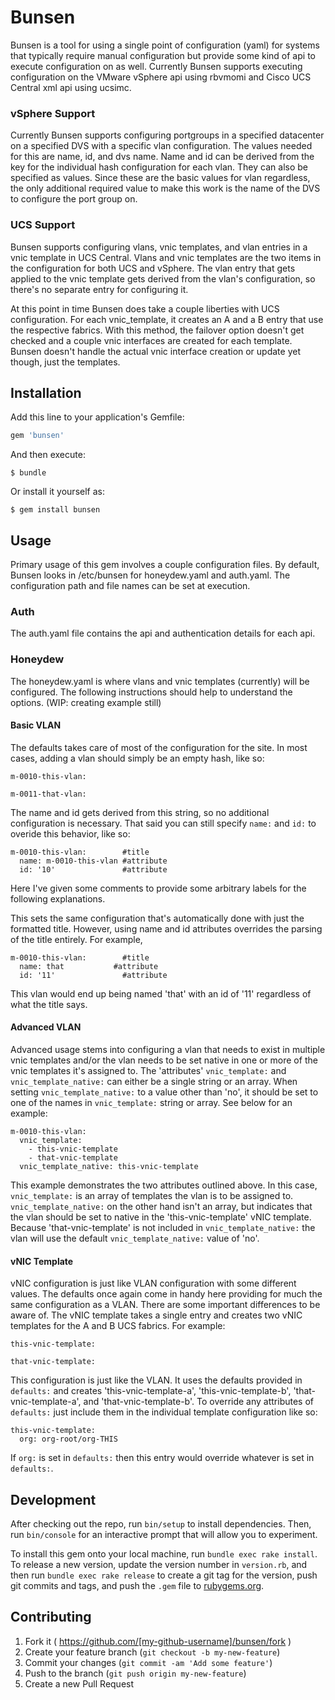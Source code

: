 # Bunsen

Bunsen is a tool for using a single point of configuration (yaml) for systems that typically
require manual configuration but provide some kind of api to execute configuration on
as well. Currently Bunsen supports executing configuration on the VMware vSphere api using
rbvmomi and Cisco UCS Central xml api using ucsimc.

### vSphere Support
Currently Bunsen supports configuring portgroups in a specified datacenter
on a specified DVS with a specific vlan configuration. The values needed for
this are name, id, and dvs name. Name and id can be derived from the key for the
individual hash configuration for each vlan. They can also be specified as values.
Since these are the basic values for vlan regardless, the only additional required
value to make this work is the name of the DVS to configure the port group on.

### UCS Support
Bunsen supports configuring vlans, vnic templates, and vlan entries in a vnic template in UCS
Central. Vlans and vnic templates are the two items in the configuration for both UCS and vSphere. The vlan entry that gets applied to the vnic template gets derived from the vlan's
configuration, so there's no separate entry for configuring it.

At this point in time Bunsen does take a couple liberties with UCS configuration. For each
vnic_template, it creates an A and a B entry that use the respective fabrics. With this method, the failover option doesn't get checked and a couple vnic interfaces are created for each template. Bunsen doesn't handle the actual vnic interface creation or update yet though, just the templates.




## Installation

Add this line to your application's Gemfile:

```ruby
gem 'bunsen'
```

And then execute:

    $ bundle

Or install it yourself as:

    $ gem install bunsen

## Usage
Primary usage of this gem involves a couple configuration files. By default, Bunsen
looks in /etc/bunsen for honeydew.yaml and auth.yaml. The configuration path and file
names can be set at execution.

### Auth
The auth.yaml file contains the api and authentication details for each api.

### Honeydew
The honeydew.yaml is where vlans and vnic templates (currently) will be configured.
The following instructions should help to understand the options. (WIP: creating example still)

#### Basic VLAN
The defaults takes care of most of the configuration for the site. In most cases,
adding a vlan should simply be an empty hash, like so:
```
m-0010-this-vlan:

m-0011-that-vlan:
```
The name and id gets derived from this string, so no additional configuration
is necessary. That said you can still specify `name:` and `id:` to overide this
behavior, like so:

```
m-0010-this-vlan:        #title
  name: m-0010-this-vlan #attribute
  id: '10'               #attribute
```
Here I've given some comments to provide some arbitrary labels for the following
explanations.

This sets the same configuration that's automatically done with just the formatted
title. However,  using name and id attributes overrides the parsing of the title
entirely. For example,

```
m-0010-this-vlan:        #title
  name: that           #attribute
  id: '11'               #attribute
```
This vlan would end  up being named 'that' with an id of '11' regardless of what the
title says.

#### Advanced VLAN
Advanced usage stems into configuring a vlan that needs to exist in multiple vnic
templates and/or the vlan needs to be set native in one or more of the vnic  templates it's assigned to. The 'attributes' `vnic_template:` and
`vnic_template_native:` can either be a single string or an array. When setting
`vnic_template_native:` to a value other than 'no', it should be set to one of
the names in `vnic_template:` string or array. See below for an example:

```
m-0010-this-vlan:
  vnic_template:
    - this-vnic-template
    - that-vnic-template
  vnic_template_native: this-vnic-template
```
This example demonstrates the two attributes outlined above. In this case,
`vnic_template:` is an array of templates the vlan is to be assigned to.
`vnic_template_native:` on the other hand isn't an array, but indicates that
the vlan should be set to native in the 'this-vnic-template' vNIC template. Because 'that-vnic-template' is not included in `vnic_template_native:` the vlan will
use the default `vnic_template_native:` value of 'no'.

#### vNIC Template
vNIC configuration is just like VLAN configuration with some different values. The
defaults once again come in handy here providing for much the same configuration
as a VLAN. There are some important differences to be aware of. The vNIC template takes a single entry and creates two vNIC templates for the A and B UCS fabrics.
For example:

```
this-vnic-template:

that-vnic-template:
```
This configuration is just like the VLAN. It uses the defaults provided in
`defaults:` and creates 'this-vnic-template-a', 'this-vnic-template-b',
'that-vnic-template-a', and 'that-vnic-template-b'. To override any attributes of
`defaults:` just include them in the individual template configuration like so:

```
this-vnic-template:
  org: org-root/org-THIS
```
If `org:` is set in `defaults:` then this entry would override whatever is set in
`defaults:`.

## Development

After checking out the repo, run `bin/setup` to install dependencies. Then, run `bin/console` for an interactive prompt that will allow you to experiment.

To install this gem onto your local machine, run `bundle exec rake install`. To release a new version, update the version number in `version.rb`, and then run `bundle exec rake release` to create a git tag for the version, push git commits and tags, and push the `.gem` file to [rubygems.org](https://rubygems.org).

## Contributing

1. Fork it ( https://github.com/[my-github-username]/bunsen/fork )
2. Create your feature branch (`git checkout -b my-new-feature`)
3. Commit your changes (`git commit -am 'Add some feature'`)
4. Push to the branch (`git push origin my-new-feature`)
5. Create a new Pull Request
